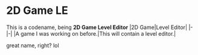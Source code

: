 # 2D Game LE

This is a codename, being **2D Game Level Editor**
|2D Game|Level Editor|
|-|-|
|A game I was working on before.|This will contain a level editor.|

great name, right? lol
